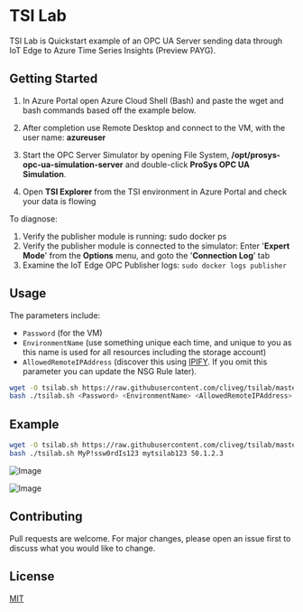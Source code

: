 # TSI Lab

TSI Lab is Quickstart example of an OPC UA Server sending data through IoT Edge to Azure Time Series Insights (Preview PAYG).


## Getting Started

1. In Azure Portal open Azure Cloud Shell (Bash) and paste the wget and bash commands based off the example below.

2. After completion use Remote Desktop and connect to the VM, with the user name: **azureuser**

3. Start the OPC Server Simulator by opening File System, **/opt/prosys-opc-ua-simulation-server** and double-click **ProSys OPC UA Simulation**.

4. Open **TSI Explorer** from the TSI environment in Azure Portal and check your data is flowing


To diagnose:
1. Verify the publisher module is running: sudo docker ps
2. Verify the publisher module is connected to the simulator: Enter '**Expert Mode**' from the **Options** menu, and goto the '**Connection Log**' tab
3. Examine the IoT Edge OPC Publisher logs: `sudo docker logs publisher`


## Usage
The parameters include: 
- ``Password`` (for the VM)
- ``EnvironmentName`` (use something unique each time, and unique to you as this name is used for all resources including the storage account)
- ``AllowedRemoteIPAddress`` (discover this using [IPIFY](https://api.ipify.org). If you omit this parameter you can update the NSG Rule later).

```bash
wget -O tsilab.sh https://raw.githubusercontent.com/cliveg/tsilab/master/config/tsilab.sh
bash ./tsilab.sh <Password> <EnvironmentName> <AllowedRemoteIPAddress>
```

## Example

```bash
wget -O tsilab.sh https://raw.githubusercontent.com/cliveg/tsilab/master/config/tsilab.sh
bash ./tsilab.sh MyP!ssw0rdIs123 mytsilab123 50.1.2.3
```

![Image](https://raw.githubusercontent.com/cliveg/tsilab/master/png/tsilab-opcsim.png)

![Image](https://raw.githubusercontent.com/cliveg/tsilab/master/png/tsilab-tsiexplorer.png)

## Contributing
Pull requests are welcome. For major changes, please open an issue first to discuss what you would like to change.


## License
[MIT](https://choosealicense.com/licenses/mit/)
